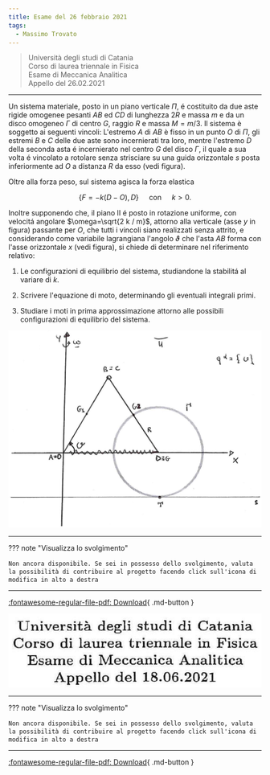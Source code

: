 ```yaml
---
title: Esame del 26 febbraio 2021
tags:
  - Massimo Trovato
---
```


>Università degli studi di Catania<br> Corso di laurea triennale in Fisica<br> Esame di Meccanica Analitica<br> Appello del 26.02.2021

---

Un sistema materiale, posto in un piano verticale $\Pi$, é costituito da
due aste rigide omogenee pesanti $A B$ ed $C D$ di lunghezza $2 R$ e
massa $m$ e da un disco omogeneo $\Gamma$ di centro $G$, raggio $R$ e
massa $M=m / 3$. Il sistema è soggetto ai seguenti vincoli: L'estremo
$A$ di $A B$ è fisso in un punto $O$ di $\Pi$, gli estremi $B$ e $C$
delle due aste sono incernierati tra loro, mentre l'estremo $D$ della
seconda asta é incernierato nel centro $G$ del disco $\Gamma$, il quale
a sua volta é vincolato a rotolare senza strisciare su una guida
orizzontale $s$ posta inferiormente ad $O$ a distanza $R$ da esso (vedi
figura).

Oltre alla forza peso, sul sistema agisca la forza elastica

$$\{F=-k(D-O), D\} \quad \text { con } \quad k>0 .$$

Inoltre supponendo che, il piano II é posto in rotazione uniforme, con
velocitá angolare $\omega=\sqrt{2 k / m}$, attorno alla verticale (asse
$y$ in figura) passante per $O$, che tutti i vincoli siano realizzati
senza attrito, e considerando come variabile lagrangiana l'angolo
$\vartheta$ che l'asta $A B$ forma con l'asse orizzontale $x$ (vedi
figura), si chiede di determinare nel riferimento relativo:

1.  Le configurazioni di equilibrio del sistema, studiandone la
    stabilitá al variare di $k$.

2.  Scrivere l'equazione di moto, determinando gli eventuali integrali
    primi.

3.  Studiare i moti in prima approssimazione attorno alle possibili
    configurazioni di equilibrio del sistema.

![image](images/2023_04_04_fdeaa97a1ff25f89fa04g-04.jpg)

---

??? note "Visualizza lo svolgimento"
    
    Non ancora disponibile. Se sei in possesso dello svolgimento, valuta la possibilità di contribuire al progetto facendo click sull'icona di modifica in alto a destra

---

[:fontawesome-regular-file-pdf: Download](pdf/#.pdf){ .md-button }

![image](images/2023_04_04_fdeaa97a1ff25f89fa04g-05.jpg)

---

??? note "Visualizza lo svolgimento"
    
    Non ancora disponibile. Se sei in possesso dello svolgimento, valuta la possibilità di contribuire al progetto facendo click sull'icona di modifica in alto a destra

---

[:fontawesome-regular-file-pdf: Download](pdf/2021-02-26.pdf){ .md-button }